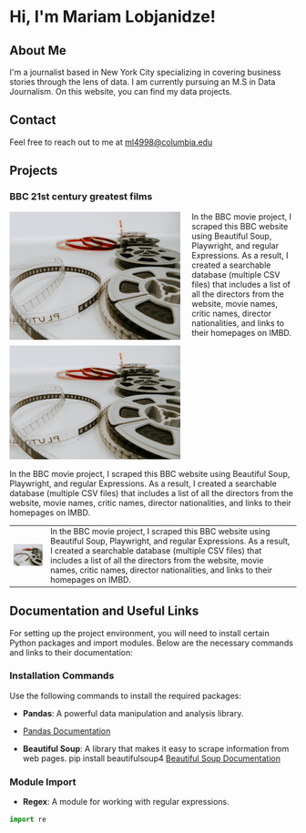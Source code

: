 # Hi, I'm Mariam Lobjanidze!

## About Me

I'm a journalist based in New York City specializing in covering business stories through the lens of data. I am currently pursuing an M.S in Data Journalism. On this website, you can find my data projects. 

## Contact

Feel free to reach out to me at [ml4998@columbia.edu](mailto:ml4998@columbia.edu)

## Projects

### BBC 21st century greatest films


<div>
  <img src="BBC.jpg" alt="Description" style="float: left; margin-right: 20px; width: 300px;" />
  <p>
    In the BBC movie project, I scraped this BBC website using Beautiful Soup, Playwright, and regular Expressions. As a result, I created a searchable database (multiple CSV files) that includes a list of all the directors from the website, movie names, critic names, director nationalities, and links to their homepages on IMBD. 
  </p>
</div>
<div style="clear: both;"></div>


<img src="BBC.jpg" width="300" height="200">

In the BBC movie project, I scraped this BBC website using Beautiful Soup, Playwright, and regular Expressions. As a result, I created a searchable database (multiple CSV files) that includes a list of all the directors from the website, movie names, critic names, director nationalities, and links to their homepages on IMBD. 


<table>
  <tr>
    <!-- Image cell -->
    <td>
      <img src="BBC.jpg" alt="Description" width="300"/>
    </td>
    <!-- Text cell -->
    <td>
      In the BBC movie project, I scraped this BBC website using Beautiful Soup, Playwright, and regular Expressions. As a result, I created a searchable database (multiple CSV files) that includes a list of all the directors from the website, movie names, critic names, director nationalities, and links to their homepages on IMBD.
    </td>
  </tr>
</table>
   










## Documentation and Useful Links

For setting up the project environment, you will need to install certain Python packages and import modules. Below are the necessary commands and links to their documentation:

### Installation Commands

Use the following commands to install the required packages:

- **Pandas**: A powerful data manipulation and analysis library.
- [Pandas Documentation](https://pandas.pydata.org/pandas-docs/stable/)

- **Beautiful Soup**: A library that makes it easy to scrape information from web pages.
pip install beautifulsoup4
[Beautiful Soup Documentation](https://www.crummy.com/software/BeautifulSoup/bs4/doc/)

### Module Import

- **Regex**: A module for working with regular expressions.
```python
import re

